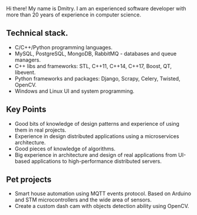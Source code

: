 Hi there! 
My name is Dmitry.
I am an experienced software developer with more than 20 years of experience in computer science.

## Technical stack.
* C/C++/Python programming languages.
* MySQL, PostgreSQL, MongoDB, RabbitMQ - databases and queue managers.
* C++ libs and frameworks: STL, C++11, C++14, C++17, Boost, QT, libevent.
* Python frameworks and packages: Django, Scrapy, Celery, Twisted, OpenCV.
* Windows and Linux UI and system programming.

## Key Points
* Good bits of knowledge of design patterns and experience of using them in real projects.
* Experience in design distributed applications using a microservices architecture.
* Good pieces of knowledge of algorithms.
* Big experience in architecture and design of real applications from UI-based applications to high-performance distributed servers.

## Pet projects
* Smart house automation using MQTT events protocol. Based on Arduino and STM microcontrollers and the wide area of sensors.
* Create a custom dash cam with objects detection ability using OpenCV.
